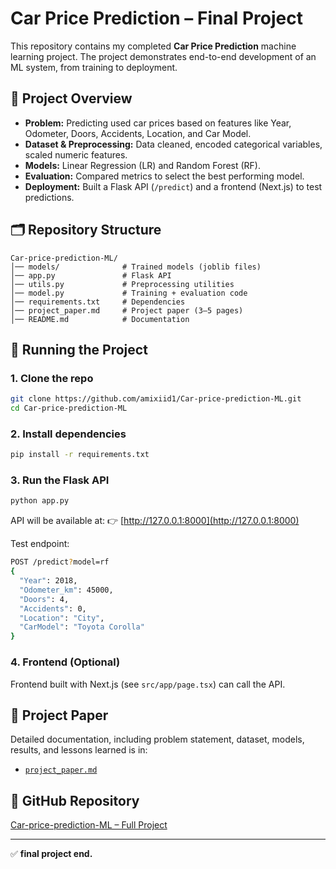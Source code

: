 # Car Price Prediction – Final Project

This repository contains my completed **Car Price Prediction** machine learning project.
The project demonstrates end-to-end development of an ML system, from training to deployment.

## 📌 Project Overview

* **Problem:** Predicting used car prices based on features like Year, Odometer, Doors, Accidents, Location, and Car Model.
* **Dataset & Preprocessing:** Data cleaned, encoded categorical variables, scaled numeric features.
* **Models:** Linear Regression (LR) and Random Forest (RF).
* **Evaluation:** Compared metrics to select the best performing model.
* **Deployment:** Built a Flask API (`/predict`) and a frontend (Next.js) to test predictions.

## 🗂️ Repository Structure

```
Car-price-prediction-ML/
│── models/              # Trained models (joblib files)
│── app.py               # Flask API
│── utils.py             # Preprocessing utilities
│── model.py             # Training + evaluation code
│── requirements.txt     # Dependencies
│── project_paper.md     # Project paper (3–5 pages)
│── README.md            # Documentation
```

## 🚀 Running the Project

### 1. Clone the repo

```bash
git clone https://github.com/amixiid1/Car-price-prediction-ML.git
cd Car-price-prediction-ML
```

### 2. Install dependencies

```bash
pip install -r requirements.txt
```

### 3. Run the Flask API

```bash
python app.py
```

API will be available at:
👉 [http://127.0.0.1:8000](http://127.0.0.1:8000)

Test endpoint:

```bash
POST /predict?model=rf
{
  "Year": 2018,
  "Odometer_km": 45000,
  "Doors": 4,
  "Accidents": 0,
  "Location": "City",
  "CarModel": "Toyota Corolla"
}
```

### 4. Frontend (Optional)

Frontend built with Next.js (see `src/app/page.tsx`) can call the API.

## 📑 Project Paper

Detailed documentation, including problem statement, dataset, models, results, and lessons learned is in:

* [`project_paper.md`](./project_paper.md)

## 🔗 GitHub Repository

[Car-price-prediction-ML – Full Project](https://github.com/amixiid1/Car-price-prediction-ML)

---

✅ **final project end.**
